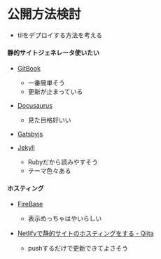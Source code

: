 # 公開方法検討
- tilをデプロイする方法を考える

#### 静的サイトジェネレータ使いたい

- [GitBook](https://github.com/GitbookIO/gitbook)
  - 一番簡単そう
  - 更新が止まっている

- [Docusaurus](https://github.com/facebook/docusaurus/)
  - 見た目格好いい

- [Gatsbyjs](https://github.com/gatsbyjs/gatsby)

- [Jekyll](https://github.com/jekyll/jekyll)
  - Rubyだから読みやすそう
  - テーマ色々ある

#### ホスティング

- [FireBase](https://firebase.google.com/)
  - 表示めっちゃはやいらしい

- [Netlifyで静的サイトのホスティングをする - Qiita](https://qiita.com/sugo/items/2ee64887d682b0dae635)
  - pushするだけで更新できてよさそう
